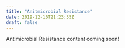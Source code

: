 ```yaml
---
title: "Anitmicrobial Resistance"
date: 2019-12-16T21:23:35Z
draft: false
---
```


Antimicrobial Resistance content coming soon!
